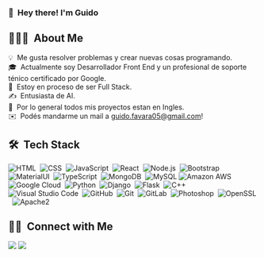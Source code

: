 ### 👋 &nbsp;Hey there! I'm Guido


## 👨🏻‍💻 &nbsp;About Me


💡 &nbsp;Me gusta resolver problemas y crear nuevas cosas programando.\
🎓 &nbsp;Actualmente soy Desarrollador Front End y un profesional de soporte ténico certificado por Google.\
🌱 &nbsp;Estoy en proceso de ser Full Stack.\
✍️ &nbsp;Entusiasta de AI.\
💬 &nbsp;Por lo general todos mis proyectos estan en Ingles.\
✉️ &nbsp;Podés mandarme un mail a guido.favara05@gmail.com!


## 🛠 &nbsp;Tech Stack


![HTML](https://img.shields.io/badge/-HTML-05122A?style=flat&logo=HTML5)&nbsp;
![CSS](https://img.shields.io/badge/-CSS-05122A?style=flat&logo=CSS3&logoColor=1572B6)&nbsp;
![JavaScript](https://img.shields.io/badge/-JavaScript-05122A?style=flat&logo=javascript)&nbsp;
![React](https://img.shields.io/badge/-React-05122A?style=flat&logo=react)&nbsp;
![Node.js](https://img.shields.io/badge/-Node.js-05122A?style=flat&logo=node.js)&nbsp;
![Bootstrap](https://img.shields.io/badge/-Bootstrap-05122A?style=flat&logo=bootstrap&logoColor=563D7C)&nbsp;
![MaterialUI](https://img.shields.io/badge/-MatrialUI-0081CB?style=plastic&logo=material-UI)&nbsp;
![TypeScript](https://img.shields.io/badge/-TypeScript-007ACC?style=flat-square&logo=typescript)&nbsp;
![MongoDB](https://img.shields.io/badge/-MongoDB-black?style=flat-square&logo=mongodb)&nbsp;
![MySQL](https://img.shields.io/badge/-MySQL-black?style=flat-square&logo=mysql)
![Amazon AWS](https://img.shields.io/badge/Amazon%20AWS-232F3E?style=flat-square&logo=amazon-aws)&nbsp;
![Google Cloud](https://img.shields.io/badge/Google%20Cloud-black?style=flat-square&logo=google-cloud)&nbsp;
![Python](https://img.shields.io/badge/-Python-05122A?style=flat&logo=python)&nbsp;
![Django](https://img.shields.io/badge/-Django-05122A?style=flat&logo=django&logoColor=092E20)&nbsp;
![Flask](https://img.shields.io/badge/-Flask-05122A?style=flat&logo=flask)&nbsp;
![C++](https://img.shields.io/badge/-C++-05122A?style=flat&logo=C%2B%2B&logoColor=00599C)&nbsp;
![Visual Studio Code](https://img.shields.io/badge/-Visual%20Studio%20Code-05122A?style=flat&logo=visual-studio-code&logoColor=007ACC)&nbsp;
![GitHub](https://img.shields.io/badge/-GitHub-181717?style=flat-square&logo=github)&nbsp;
![Git](https://img.shields.io/badge/-Git-05122A?style=flat&logo=git)&nbsp;
![GitLab](https://img.shields.io/badge/-GitLab-FCA121?style=flat-square&logo=gitlab)&nbsp;
![Photoshop](https://img.shields.io/badge/-Photoshop-05122A?style=flat&logo=adobe-photoshop)&nbsp;
![OpenSSL](https://img.shields.io/badge/OpenSSL-black?style=flat-square&logo=openssl)&nbsp;
![Apache2](https://img.shields.io/badge/Apache2-black?style=flat-square&logo=apache)&nbsp;


## 🤝🏻 &nbsp;Connect with Me

<p align="center">

<a href="https://linkedin.com/in/guido-favara"><img src="https://img.shields.io/badge/-Guido%20Favara-0077B5?style=flat&logo=Linkedin&logoColor=white"/></a>
<a href="mailto:guido.favara05@gmail.com"><img src="https://img.shields.io/badge/-guido.favara05@gmail.com-D14836?style=flat&logo=Gmail&logoColor=white"/></a>
<!---  <a href="poner mi sitio web"><img src="https://img.shields.io/badge/-OffLine.com-3423A6?style=flat&logo=Google-Chrome&logoColor=white"/></a>--->
</p>
<!---  
## ⚙️ &nbsp;GitHub Analytics

<p align="center">
<a href="https://github.com/GuidoFavara">
  <img height="180em" src="https://github-readme-stats-eight-theta.vercel.app/api?username=GuidoFavara&show_icons=true&theme=algolia&include_all_commits=true&count_private=true"/>
 <img height="180em" src="https://github-readme-stats-eight-theta.vercel.app/api/top-langs/?username=GuidoFavara&layout=compact&langs_count=8&theme=algolia"/>
</a>
</p>
 --->
